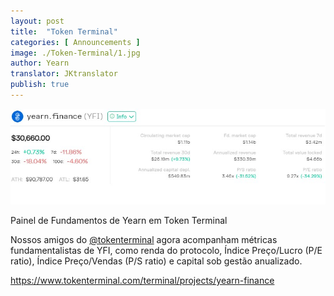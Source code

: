 ```yaml
---
layout: post
title:  "Token Terminal"
categories: [ Announcements ]
image: ./Token-Terminal/1.jpg
author: Yearn
translator: JKtranslator
publish: true
---
```


![](1.jpg) </br>

Painel de Fundamentos de Yearn em Token Terminal

Nossos amigos do [@tokenterminal](https://twitter.com/tokenterminal) agora acompanham métricas fundamentalistas de YFI, como renda do protocolo, Índice Preço/Lucro (P/E ratio), Índice Preço/Vendas (P/S ratio) e capital sob gestão anualizado.

https://www.tokenterminal.com/terminal/projects/yearn-finance
